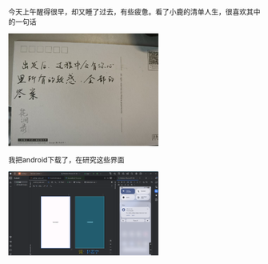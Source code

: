 今天上午醒得很早，却又睡了过去，有些疲惫。看了小鹿的清单人生，很喜欢其中的一句话

<a href="./picture/8980fe19b3a6973e7e8640da423a2eb3.jpg">
  <img src="./picture/8980fe19b3a6973e7e8640da423a2eb3.jpg" width="300">
</a>  

我把android下载了，在研究这些界面

<a href="./picture/8980fe19b3a6973e7e8640da423a2eb3.jpg">
  <img src="./picture/image.png" width="300">
</a>
